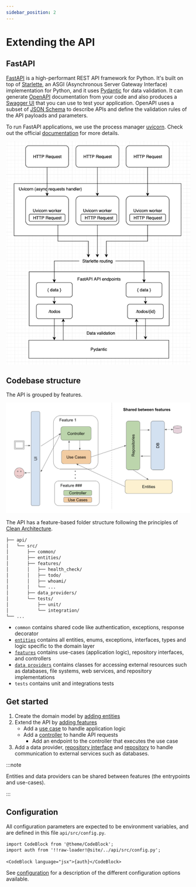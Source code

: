 ```yaml
---
sidebar_position: 2
---
```


# Extending the API

## FastAPI

[FastAPI](https://github.com/tiangolo/fastapi) is a high-performant REST API framework for Python. It's built on top of [Starlette](https://github.com/encode/starlette), an ASGI (Asynchronous Server Gateway Interface) implementation for Python, and it uses [Pydantic](https://github.com/pydantic/pydantic) for data validation. It can generate [OpenAPI](https://swagger.io/docs/specification/about/) documentation from your code and also produces a [Swagger UI](https://swagger.io/tools/swagger-ui/) that you can use to test your application. OpenAPI uses a subset of [JSON Schema](https://json-schema.org/) to describe APIs and define the validation rules of the
API payloads and parameters.

To run FastAPI applications, we use the process manager [uvicorn](https://github.com/encode/uvicorn). Check out the official [documentation](https://fastapi.tiangolo.com/deployment/server-workers/) for more details.

![FastAPI](fast-api.png)

## Codebase structure

The API is grouped by features.

![Features](/img/features.png)

The API has a feature-based folder structure following the principles of [Clean Architecture](../01-architecture.md).

```
├── api/
│   └── src/
│       ├── common/
│       ├── entities/
│       ├── features/
│       │   ├── health_check/
│       │   ├── todo/
│       │   ├── whoami/
│       │   └── ...
│       ├── data_providers/
│       └── tests/
│           ├── unit/
│           └── integration/
└── ...
```

- `common` contains shared code like authentication, exceptions, response decorator
- [`entities`](02-adding-entities.md) contains all entities, enums, exceptions, interfaces, types and logic specific to the domain layer
- [`features`](adding-features) contains use-cases (application logic), repository interfaces, and controllers
- [`data providers`](adding-data-providers) contains classes for accessing external resources such as databases, file systems, web services, and repository implementations
- `tests` contains unit and integrations tests

## Get started

1. Create the domain model by [adding entities](02-adding-entities.md)
2. Extend the API by [adding features](adding-features)
   * Add a [use case](adding-features/02-use-cases.md) to handle application logic
   * Add a [controller](adding-features/01-controllers.md) to handle API requests
      * Add an endpoint to the controller that executes the use case
3. Add a data provider, [repository interface](adding-data-providers/02-repository-interfaces.md) and [repository](adding-data-providers/03-repositories.md) to handle communication to external services such as databases.


:::note

Entities and data providers can be shared between features (the entrypoints and use-cases).

:::


## Configuration

All configuration parameters are expected to be environment variables, and are defined in this file `api/src/config.py`.

```mdx-code-block
import CodeBlock from '@theme/CodeBlock';
import auth from '!!raw-loader!@site/../api/src/config.py';

<CodeBlock language="jsx">{auth}</CodeBlock>
```

See [configuration](../../../../about/running/configure) for a description of the different configuration options available.
